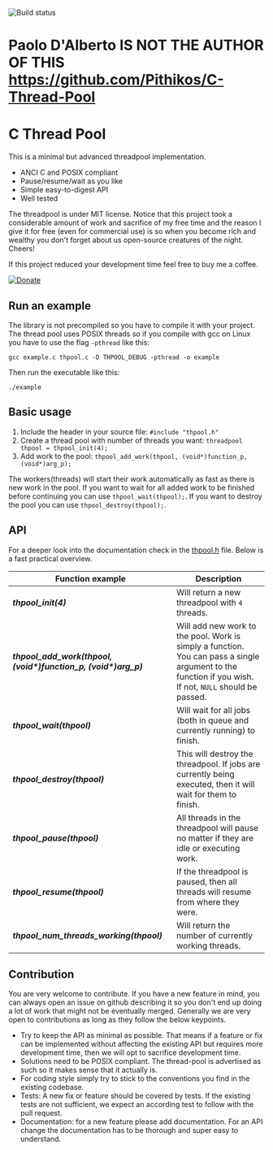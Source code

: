 ![Build status](http://178.62.170.124:3000/pithikos/c-thread-pool/badge/?branch=master)

# Paolo D'Alberto IS NOT THE AUTHOR OF THIS https://github.com/Pithikos/C-Thread-Pool


# C Thread Pool

This is a minimal but advanced threadpool implementation.

  * ANCI C and POSIX compliant
  * Pause/resume/wait as you like
  * Simple easy-to-digest API
  * Well tested

The threadpool is under MIT license. Notice that this project took a considerable amount of work and sacrifice of my free time and the reason I give it for free (even for commercial use) is so when you become rich and wealthy you don't forget about us open-source creatures of the night. Cheers!

If this project reduced your development time feel free to buy me a coffee.

[![Donate](https://www.paypal.com/en_US/i/btn/x-click-but21.gif)](https://www.paypal.me/seferidis)


## Run an example

The library is not precompiled so you have to compile it with your project. The thread pool
uses POSIX threads so if you compile with gcc on Linux you have to use the flag `-pthread` like this:

    gcc example.c thpool.c -D THPOOL_DEBUG -pthread -o example


Then run the executable like this:

    ./example


## Basic usage

1. Include the header in your source file: `#include "thpool.h"`
2. Create a thread pool with number of threads you want: `threadpool thpool = thpool_init(4);`
3. Add work to the pool: `thpool_add_work(thpool, (void*)function_p, (void*)arg_p);`

The workers(threads) will start their work automatically as fast as there is new work
in the pool. If you want to wait for all added work to be finished before continuing
you can use `thpool_wait(thpool);`. If you want to destroy the pool you can use
`thpool_destroy(thpool);`.


## API

For a deeper look into the documentation check in the [thpool.h](https://github.com/Pithikos/C-Thread-Pool/blob/master/thpool.h) file. Below is a fast practical overview.

| Function example                | Description                                                         |
|---------------------------------|---------------------------------------------------------------------|
| ***thpool_init(4)***            | Will return a new threadpool with `4` threads.                        |
| ***thpool_add_work(thpool, (void&#42;)function_p, (void&#42;)arg_p)*** | Will add new work to the pool. Work is simply a function. You can pass a single argument to the function if you wish. If not, `NULL` should be passed. |
| ***thpool_wait(thpool)***       | Will wait for all jobs (both in queue and currently running) to finish. |
| ***thpool_destroy(thpool)***    | This will destroy the threadpool. If jobs are currently being executed, then it will wait for them to finish. |
| ***thpool_pause(thpool)***      | All threads in the threadpool will pause no matter if they are idle or executing work. |
| ***thpool_resume(thpool)***      | If the threadpool is paused, then all threads will resume from where they were.   |
| ***thpool_num_threads_working(thpool)***  | Will return the number of currently working threads.   |


## Contribution

You are very welcome to contribute. If you have a new feature in mind, you can always open an issue on github describing it so you don't end up doing a lot of work that might not be eventually merged. Generally we are very open to contributions as long as they follow the below keypoints.

* Try to keep the API as minimal as possible. That means if a feature or fix can be implemented without affecting the existing API but requires more development time, then we will opt to sacrifice development time.
* Solutions need to be POSIX compliant. The thread-pool is advertised as such so it makes sense that it actually is.
* For coding style simply try to stick to the conventions you find in the existing codebase.
* Tests: A new fix or feature should be covered by tests. If the existing tests are not sufficient, we expect an according test to follow with the pull request.
* Documentation: for a new feature please add documentation. For an API change the documentation has to be thorough and super easy to understand.
